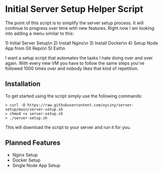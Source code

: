 # Initial Server Setup Helper Script

The point of this script is to simplify the server setup process. It will continue to progress over time with new features. Right now I am looking into adding a menu similar to this:

1\) Initial Server Setup\n
2\) Install Nginx\n
3\) Install Docker\n
4\) Setup Node App from Git Repo\n
5\) Exit\n

I want a setup script that automates the tasks I hate doing over and over again. With every new VM you have to follow the same steps you've followed 1000 times over and nobody likes that kind of repetition.

## Installation
To get started using the script simply use the following commands:

	> curl -O https://raw.githubusercontent.com/oyciny/server-setup/main/server-setup.sh
	> chmod +x server-setup.sh
	> ./server-setup.sh
This will download the script to your server and run it for you.

## Planned Features
 - Nginx Setup
 - Docker Setup
 - Single Node App Setup